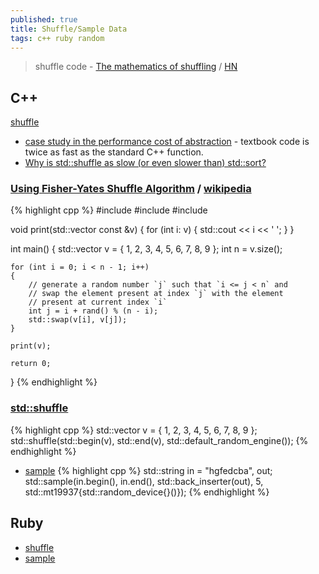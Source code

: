 ```yaml
---
published: true
title: Shuffle/Sample Data
tags: c++ ruby random
---
```

> shuffle code - [The mathematics of shuffling](https://plus.maths.org/content/mathematics-shuffling) / [HN](https://news.ycombinator.com/item?id=26018805)

## C++
[shuffle](https://www.techiedelight.com/shuffle-vector-cpp/)
- [case study in the performance cost of abstraction](https://lemire.me/blog/2016/10/10/a-case-study-in-the-performance-cost-of-abstraction-cs-stdshuffle/) - textbook code is twice as fast as the standard C++ function.
- [Why is std::shuffle as slow (or even slower than) std::sort?](https://stackoverflow.com/questions/32586825/why-is-stdshuffle-as-slow-or-even-slower-than-stdsort)

### [Using Fisher-Yates Shuffle Algorithm](https://www.techiedelight.com/shuffle-vector-cpp/) / [wikipedia](https://en.wikipedia.org/wiki/Fisher%E2%80%93Yates_shuffle)
{% highlight cpp %}
#include <iostream>
#include <vector>
#include <algorithm>
 
void print(std::vector<int> const &v)
{
    for (int i: v) {
        std::cout << i << ' ';
    }
}
 
int main()
{
    std::vector<int> v = { 1, 2, 3, 4, 5, 6, 7, 8, 9 };
    int n = v.size();
 
    for (int i = 0; i < n - 1; i++)
    {
        // generate a random number `j` such that `i <= j < n` and
        // swap the element present at index `j` with the element
        // present at current index `i`
        int j = i + rand() % (n - i);
        std::swap(v[i], v[j]);
    }
 
    print(v);
 
    return 0;
}
{% endhighlight %}


### [std::shuffle](https://en.cppreference.com/w/cpp/algorithm/random_shuffle)
{% highlight cpp %}
std::vector<int> v = { 1, 2, 3, 4, 5, 6, 7, 8, 9 };
std::shuffle(std::begin(v), std::end(v), std::default_random_engine());
{% endhighlight %}

- [sample](https://en.cppreference.com/w/cpp/algorithm/sample)
{% highlight cpp %}
std::string in = "hgfedcba", 
            out;
std::sample(in.begin(), in.end(), std::back_inserter(out),
                5, std::mt19937{std::random_device{}()});
{% endhighlight %}
  
## Ruby
- [shuffle](https://stackoverflow.com/questions/5060660/how-can-i-shuffle-an-array-hash-in-ruby)
- [sample](https://stackoverflow.com/questions/3482149/how-do-i-pick-randomly-from-an-array)

